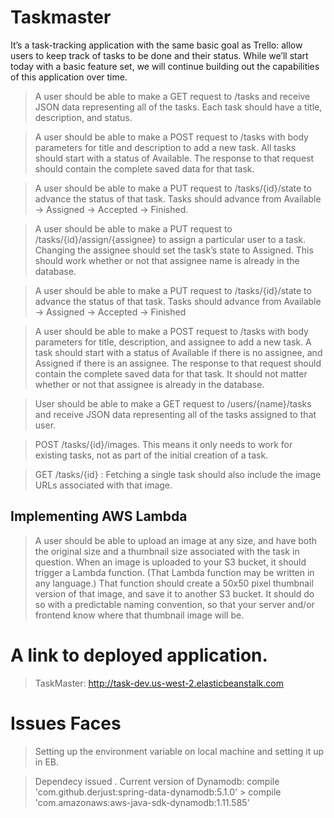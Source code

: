 # Taskmaster
It’s a task-tracking application with the same basic goal as Trello: allow users to keep track of tasks to be done and their status. While we’ll start today with a basic feature set, we will continue building out the capabilities of this application over time.

> A user should be able to make a GET request to /tasks and receive JSON data representing all of the tasks.
Each task should have a title, description, and status.

> A user should be able to make a POST request to /tasks with body parameters for title and description to add a new task.
All tasks should start with a status of Available.
The response to that request should contain the complete saved data for that task.

> A user should be able to make a PUT request to /tasks/{id}/state to advance the status of that task.
Tasks should advance from Available -> Assigned -> Accepted -> Finished.

> A user should be able to make a PUT request to /tasks/{id}/assign/{assignee} to assign a particular user to a task.
Changing the assignee should set the task’s state to Assigned.
This should work whether or not that assignee name is already in the database.

> A user should be able to make a PUT request to /tasks/{id}/state to advance the status of that task.
Tasks should advance from Available -> Assigned -> Accepted -> Finished

> A user should be able to make a POST request to /tasks with body parameters for title, description, and assignee to add a new task. A task should start with a status of Available if there is no assignee, and Assigned if there is an assignee.
The response to that request should contain the complete saved data for that task.
It should not matter whether or not that assignee is already in the database.

> User should be able to make a GET request to /users/{name}/tasks and receive JSON data representing all of the tasks assigned to that user.

> POST /tasks/{id}/images. This means it only needs to work for existing tasks, not as part of the initial creation of a task.

> GET /tasks/{id} : Fetching a single task  should also include the image URLs associated with that image.

## Implementing AWS Lambda
> A user should be able to upload an image at any size, and have both the original size and a thumbnail size associated with the task in question.
When an image is uploaded to your S3 bucket, it should trigger a Lambda function. (That Lambda function may be written in any language.)
That function should create a 50x50 pixel thumbnail version of that image, and save it to another S3 bucket. It should do so with a predictable naming convention, so that your server and/or frontend know where that thumbnail image will be.

# A link to deployed application.
> TaskMaster: http://task-dev.us-west-2.elasticbeanstalk.com

# Issues Faces

> Setting up the environment variable on local machine and setting it up in EB. 

> Dependecy issued . Current version of Dynamodb: 
  > compile 'com.github.derjust:spring-data-dynamodb:5.1.0'
	> compile 'com.amazonaws:aws-java-sdk-dynamodb:1.11.585'
